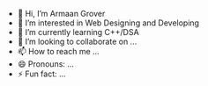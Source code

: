 - 👋 Hi, I’m Armaan Grover
- 👀 I’m interested in Web Designing and Developing 
- 🌱 I’m currently learning C++/DSA
- 💞️ I’m looking to collaborate on ...
- 📫 How to reach me ...
- 😄 Pronouns: ...
- ⚡ Fun fact: ...

<!---
ArmaanGrover26/ArmaanGrover26 is a ✨ special ✨ repository because its `README.md` (this file) appears on your GitHub profile.
You can click the Preview link to take a look at your changes.
--->
